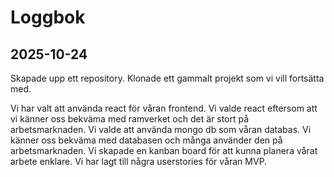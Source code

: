 # Loggbok


## 2025-10-24
Skapade upp ett repository.
Klonade ett gammalt projekt som vi vill fortsätta med.

Vi har valt att använda react för våran frontend. Vi valde react eftersom att vi känner oss bekväma med ramverket och det är stort på arbetsmarknaden.
Vi valde att använda mongo db som våran databas. Vi känner oss bekväma med databasen och många använder den på arbetsmarknaden.
Vi skapade en kanban board för att kunna planera vårat arbete enklare. Vi har lagt till några userstories för våran MVP.

